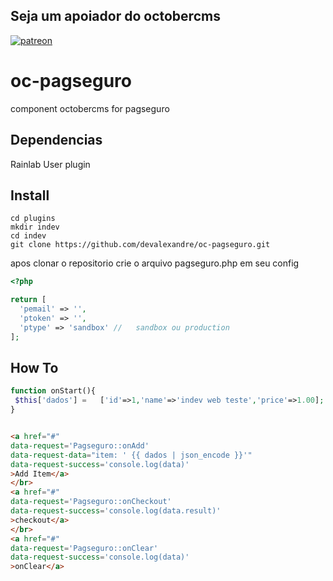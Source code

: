 ## Seja um apoiador do octobercms
[![patreon](https://encrypted-tbn0.gstatic.com/images?q=tbn:ANd9GcSl-jfhjJPyaukslkx14sAUv7rJQHo4n26AXBuc4sjGMK6A-DWF)](https://www.patreon.com/bePatron?c=1683878&rid=2525719)
# oc-pagseguro
component octobercms for pagseguro

## Dependencias 

Rainlab User plugin

## Install

```
cd plugins
mkdir indev
cd indev 
git clone https://github.com/devalexandre/oc-pagseguro.git

```

apos clonar o repositorio crie o arquivo pagseguro.php em seu config

``` php
<?php

return [
  'pemail' => '',
  'ptoken' => '',
  'ptype' => 'sandbox' //   sandbox ou production
];

```

## How To

``` php 
function onStart(){
 $this['dados'] =   ['id'=>1,'name'=>'indev web teste','price'=>1.00]; 
}
```

``` html

<a href="#"
data-request='Pagseguro::onAdd' 
data-request-data="item: ' {{ dados | json_encode }}'"
data-request-success='console.log(data)'
>Add Item</a>
</br>
<a href="#"
data-request='Pagseguro::onCheckout'
data-request-success='console.log(data.result)'
>checkout</a>
</br>
<a href="#"
data-request='Pagseguro::onClear'
data-request-success='console.log(data)'
>onClear</a>

```
